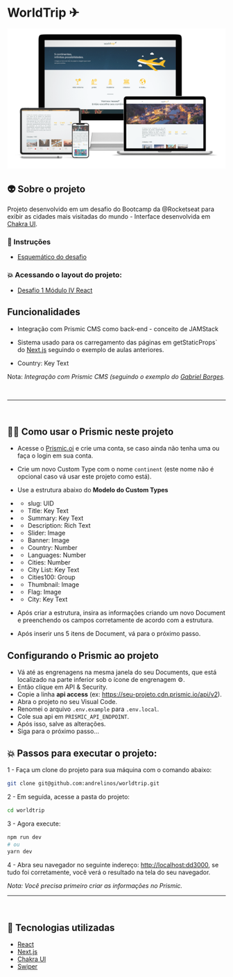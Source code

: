 # WorldTrip ✈
<img src="./public/screenshots/print.png">

## 👽 Sobre o projeto
Projeto desenvolvido em um desafio do Bootcamp da @Rocketseat para exibir as cidades mais visitadas do mundo - Interface desenvolvida em [Chakra UI](https://chakra-ui.com/).

### 🤖 Instruções
- [Esquemático do desafio](https://www.notion.so/Desafio-01-Interface-com-Chakra-UI-d1274f7fd7f54283b9173b7fd8003cc6#6936def9866b4ef394c9420251300639)

### 💥 Acessando o layout do projeto:
- [Desafio 1 Módulo IV React](https://www.figma.com/file/8QAkMs3BddatXn2fFseyu4/Desafio-1-M%C3%B3dulo-4-ReactJS/duplicate)

## Funcionalidades
- Integração com Prismic CMS como back-end - conceito de JAMStack

- Sistema usado para os carregamento das páginas em getStaticProps` do [Next.js](https://nextjs.org/) seguindo o exemplo de aulas anteriores.


- Country: Key Text


Nota: _Integração com Prismic CMS (seguindo o exemplo do [Gabriel Borges](https://github.com/GBDev13/worldtrip)._

<br />

---
<br />

## 👨‍🏫 Como usar o Prismic neste projeto
- Acesse o [Prismic.oi]() e crie uma conta, se caso ainda não tenha uma ou faça o login em sua conta.
- Crie um novo Custom Type com o nome `continent` (este nome não é opcional caso vá usar este projeto como está).
- Use a estrutura abaixo do <strong>Modelo do Custom Types</strong>
- - slug: UID
- - Title: Key Text
- - Summary: Key Text
- - Description: Rich Text
- - Slider: Image
- - Banner: Image
- - Country: Number
- - Languages: Number
- - Cities: Number
- - City List: Key Text
- - Cities100: Group
- - Thumbnail: Image
- - Flag: Image
- - City: Key Text

- Após criar a estrutura, insira as informações criando um novo Document e preenchendo os campos corretamente de acordo com a estrutura.
- Após inserir uns 5 itens de Document, vá para o próximo passo.

## Configurando o Prismic ao projeto
- Vá até as engrenagens na mesma janela do seu Documents, que está localizado na parte inferior sob o ícone de engrenagem ⚙.
- Então clique em API & Security.
- Copie a linha <strong>api access</strong> (ex: https://seu-projeto.cdn.prismic.io/api/v2).
- Abra o projeto no seu Visual Code.
- Renomei o arquivo ``.env.example`` para ``.env.local``.
- Cole sua api em ``PRISMIC_API_ENDPOINT``.
- Após isso, salve as alterações.
- Siga para o próximo passo...


## 💥 Passos para executar o projeto:
1 - Faça um clone do projeto para sua máquina com o comando abaixo:
```bash
git clone git@github.com:andrelinos/worldtrip.git
```
2 - Em seguida, acesse a pasta do projeto:
```bash
cd worldtrip
```
3 - Agora execute:
```bash
npm run dev
# ou
yarn dev
```

4 - Abra seu navegador no seguinte indereço: [http://localhost:dd3000](http://localhost:300f0), se tudo foi corretamente, você verá o resultado na tela do seu navegador.

_Nota: Você precisa primeiro criar as informações no Prismic._

---

<br />

## 💜 Tecnologias utilizadas
* [React](https://pt-br.reactjs.org/E)
* [Next.js](https://nextjs.org/)
* [Chakra UI](https://chakra-ui.com/)
* [Swiper](https://swiperjs.com/react)
